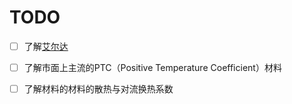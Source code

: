# TODO

- [ ] 了解[艾尔达](https://www.36kr.com/p/1476112151704069)
- [ ] 了解市面上主流的PTC（Positive Temperature Coefficient）材料
- [ ] 了解材料的材料的散热与对流换热系数

